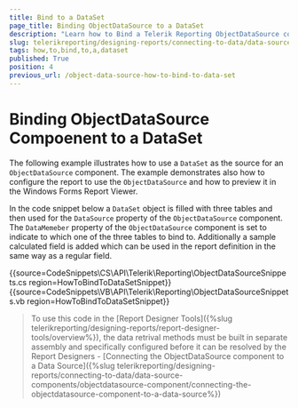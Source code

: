 ```yaml
---
title: Bind to a DataSet
page_title: Binding ObjectDataSource to a DataSet
description: "Learn how to Bind a Telerik Reporting ObjectDataSource compoenent to a DataSet after creating it with code."
slug: telerikreporting/designing-reports/connecting-to-data/data-source-components/objectdatasource-component/how-to/how-to-bind-to-a-dataset
tags: how,to,bind,to,a,dataset
published: True
position: 4
previous_url: /object-data-source-how-to-bind-to-data-set
---
```


# Binding ObjectDataSource Compoenent to a DataSet

The following example illustrates how to use a `DataSet` as the source for an `ObjectDataSource` component. The example demonstrates also how to configure the report to use the `ObjectDataSource` and how to preview it in the Windows Forms Report Viewer.

In the code snippet below a `DataSet` object is filled with three tables and then used for the `DataSource` property of the `ObjectDataSource` component. The `DataMemeber` property of the `ObjectDataSource` component is set to indicate to which one of the three tables to bind to. Additionally a sample calculated field is added which can be used in the report definition in the same way as a regular field.

{{source=CodeSnippets\CS\API\Telerik\Reporting\ObjectDataSourceSnippets.cs region=HowToBindToDataSetSnippet}}
{{source=CodeSnippets\VB\API\Telerik\Reporting\ObjectDataSourceSnippets.vb region=HowToBindToDataSetSnippet}}

> To use this code in the [Report Designer Tools]({%slug telerikreporting/designing-reports/report-designer-tools/overview%}), the data retrival methods must be built in separate assembly and specifically configured before it can be resolved by the Report Designers - [Connecting the ObjectDataSource component to a Data Source]({%slug telerikreporting/designing-reports/connecting-to-data/data-source-components/objectdatasource-component/connecting-the-objectdatasource-component-to-a-data-source%})
